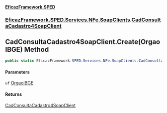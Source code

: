 #### [EficazFramework.SPED](EficazFrameworkSPED.md 'EficazFramework SPED')
### [EficazFramework.SPED.Services.NFe.SoapClients](EficazFramework.SPED.Services.NFe.SoapClients.md 'EficazFramework.SPED.Services.NFe.SoapClients').[CadConsultaCadastro4SoapClient](EficazFramework.SPED.Services.NFe.SoapClients/CadConsultaCadastro4SoapClient.md 'EficazFramework.SPED.Services.NFe.SoapClients.CadConsultaCadastro4SoapClient')

## CadConsultaCadastro4SoapClient.Create(OrgaoIBGE) Method

```csharp
public static EficazFramework.SPED.Services.NFe.SoapClients.CadConsultaCadastro4SoapClient Create(EficazFramework.SPED.Schemas.NFe.OrgaoIBGE uf);
```
#### Parameters

<a name='EficazFramework.SPED.Services.NFe.SoapClients.CadConsultaCadastro4SoapClient.Create(EficazFramework.SPED.Schemas.NFe.OrgaoIBGE).uf'></a>

`uf` [OrgaoIBGE](EficazFramework.SPED.Schemas.NFe/OrgaoIBGE.md 'EficazFramework.SPED.Schemas.NFe.OrgaoIBGE')

#### Returns
[CadConsultaCadastro4SoapClient](EficazFramework.SPED.Services.NFe.SoapClients/CadConsultaCadastro4SoapClient.md 'EficazFramework.SPED.Services.NFe.SoapClients.CadConsultaCadastro4SoapClient')